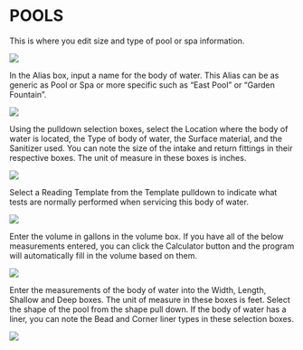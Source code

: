 # POOLS

This is where you edit size and type of pool or spa information.

![](https://cdn.realsgii2.dev/wise-software-docs/image_38.fda1c8d4.png)

In the Alias box, input a name for the body of water. This Alias can be as generic as Pool or Spa or more specific such as “East Pool” or “Garden Fountain”.

![](https://cdn.realsgii2.dev/wise-software-docs/image_39.be2f65bd.png)

Using the pulldown selection boxes, select the Location where the body of water is located, the Type of body of water, the Surface material, and the Sanitizer used. You can note the size of the intake and return fittings in their respective boxes. The unit of measure in these boxes is inches.

![](https://cdn.realsgii2.dev/wise-software-docs/image_40.cdd4e27c.png)

Select a Reading Template from the Template pulldown to indicate what tests are normally performed when servicing this body of water.

![](https://cdn.realsgii2.dev/wise-software-docs/image_41.c2401428.png)

Enter the volume in gallons in the volume box. If you have all of the below measurements entered, you can click the Calculator button and the program will automatically fill in the volume based on them.

![](https://cdn.realsgii2.dev/wise-software-docs/image_42.9a0fb435.png)

Enter the measurements of the body of water into the Width, Length, Shallow and Deep boxes. The unit of measure in these boxes is feet. Select the shape of the pool from the shape pull down. If the body of water has a liner, you can note the Bead and Corner liner types in these selection boxes.

![](https://cdn.realsgii2.dev/wise-software-docs/image_43.e56645ec.png)

